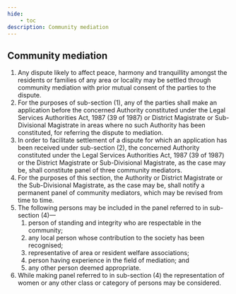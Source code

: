 ```yaml
---
hide:
    - toc
description: Community mediation
---
```


## Community mediation

1. Any dispute likely to affect peace, harmony and tranquillity amongst the residents or families of any area or locality may be settled through community mediation with prior mutual consent of the parties to the dispute.
2. For the purposes of sub-section (1), any of the parties shall make an application before the concerned Authority constituted under the Legal Services Authorities Act, 1987 (39 of 1987) or District Magistrate or Sub-Divisional Magistrate in areas where no such Authority has been constituted, for referring the dispute to mediation.
3. In order to facilitate settlement of a dispute for which an application has been received under sub-section (2), the concerned Authority constituted under the Legal Services Authorities Act, 1987 (39 of 1987) or the District Magistrate or Sub-Divisional Magistrate, as the case may be, shall constitute panel of three community mediators.
4. For the purposes of this section, the Authority or District Magistrate or the Sub-Divisional Magistrate, as the case may be, shall notify a permanent panel of community mediators, which may be revised from time to time.
5. The following persons may be included in the panel referred to in sub-section (4)—
    1. person of standing and integrity who are respectable in the community;
    2. any local person whose contribution to the society has been recognised;
    3. representative of area or resident welfare associations;
    4. person having experience in the field of mediation; and
    5. any other person deemed appropriate.
6. While making panel referred to in sub-section (4) the representation of women or any other class or category of persons may be considered.
